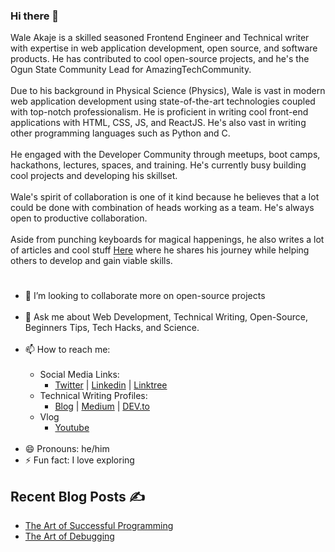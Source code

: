 ### Hi there 👋
Wale Akaje is a skilled seasoned Frontend Engineer and Technical writer with expertise in web application development, open source, and software products. He has contributed to cool open-source projects, and he's the Ogun State Community Lead for AmazingTechCommunity. <br><br>
Due to his background in Physical Science (Physics), Wale is vast in modern web application development using state-of-the-art technologies coupled with top-notch professionalism. He is proficient in writing cool front-end applications with HTML, CSS, JS, and ReactJS. He's also vast in writing other programming languages such as Python and C.<br><br>
He engaged with the Developer Community through meetups, boot camps, hackathons, lectures, spaces, and training. He's currently busy building cool projects and developing his skillset.<br><br>
Wale's spirit of collaboration is one of it kind because he believes that a lot could be done with combination of heads working as a team. He's always open to productive collaboration.<br><br>
Aside from punching keyboards for magical happenings, he also writes a lot of articles and cool stuff <a href="https://waleakaje.hashnode.dev/" target="_blank">Here</a> where he shares his journey while helping others to develop and gain viable skills.
#
- 👯 I’m looking to collaborate more on open-source projects<br><br>
- 💬 Ask me about Web Development, Technical Writing, Open-Source, Beginners Tips, Tech Hacks, and Science.<br><br>
- 📫 How to reach me:<br><br>
  - Social Media Links:
    - [Twitter](https://twitter.com/waleakaje) | [Linkedin](https://linkedin.com/in/waleakaje) | [Linktree](https://linktr.ee/waleakaje)
  - Technical Writing Profiles:
    - [Blog](https://akasoft.hashnode.dev/) | [Medium](https://waleakaje.medium.com) | [DEV.to](https://dev.to/waleakaje) 
  - Vlog
    - [Youtube](https://youtube.com/@hackersnode) <br><br>
- 😄 Pronouns: he/him<br>
- ⚡ Fun fact: I love exploring

## Recent Blog Posts ✍️
- [The Art of Successful Programming](https://akasoft.hashnode.dev/the-art-of-successful-programming)
- [The Art of Debugging](https://akasoft.hashnode.dev/the-art-of-debugging)

<!--
**waleakaje/waleakaje** is a ✨ _special_ ✨ repository because its `README.md` (this file) appears on your GitHub profile.

Here are some ideas to get you started:

- 🔭 I’m currently working on ...
- 🌱 I’m currently learning ...
- 👯 I’m looking to collaborate on ...
- 🤔 I’m looking for help with ...
- 💬 Ask me about ...
- 📫 How to reach me: ...
- 😄 Pronouns: ...
- ⚡ Fun fact: ...
-->

